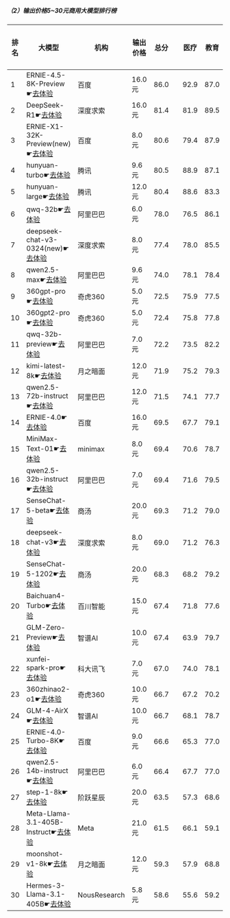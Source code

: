 ##### （2）输出价格5~30元商用大模型排行榜
|排名|大模型|机构|输出价格|总分| |医疗|教育|金融|法律|行政公务|心理健康|推理与数学计算|语言与指令遵从|
|---|-----|---|-------|---|-|----|---|---|---|------|-------|-----------|------------|
|1|ERNIE-4.5-8K-Preview☛[去体验](https://easyllm.site/static/modelcompare.html?type=proprietary)|百度|16.0元|86.0| |        92.9|87.0|85.2|90.3|        87.0|75.2|        81.6|88.4|
|2|DeepSeek-R1☛[去体验](https://easyllm.site/static/modelcompare.html?type=open-source)|深度求索|16.0元|81.4| |        81.9|89.5|82.9|74.8|        88.6|61.5|        87.6|84.8|
|3|ERNIE-X1-32K-Preview(new)☛[去体验](https://easyllm.site/static/modelcompare.html?type=proprietary)|百度|8.0元|80.6| |        79.4|87.9|80.2|77.8|        80.0|66.7|        87.6|85.7|
|4|hunyuan-turbo☛[去体验](https://easyllm.site/static/modelcompare.html?type=proprietary)|腾讯|9.6元|80.5| |        88.9|87.1|84.8|75.7|        76.2|71.8|        77.5|82.3|
|5|hunyuan-large☛[去体验](https://easyllm.site/static/modelcompare.html?type=open-source)|腾讯|12.0元|80.4| |        88.6|83.3|84.6|83.2|        75.7|73.2|        74.3|80.1|
|6|qwq-32b☛[去体验](https://easyllm.site/static/modelcompare.html?type=open-source)|阿里巴巴|6.0元|78.0| |        76.5|86.1|78.3|62.5|        86.5|63.0|        85.6|85.2|
|7|deepseek-chat-v3-0324(new)☛[去体验](https://easyllm.site/static/modelcompare.html?type=open-source)|深度求索|8.0元|77.4| |        78.0|85.5|76.1|61.5|        81.5|64.6|        86.2|85.4|
|8|qwen2.5-max☛[去体验](https://easyllm.site/static/modelcompare.html?type=proprietary)|阿里巴巴|9.6元|74.0| |        78.1|78.4|75.0|61.2|        73.3|62.6|        80.8|82.3|
|9|360gpt-pro☛[去体验](https://easyllm.site/static/modelcompare.html?type=proprietary)|奇虎360|5.0元|72.5| |        75.9|77.5|75.7|52.6|        73.3|62.4|        79.8|82.5|
|10|360gpt2-pro☛[去体验](https://easyllm.site/static/modelcompare.html?type=proprietary)|奇虎360|5.0元|72.4| |        75.8|77.8|75.4|52.5|        72.7|62.0|        79.8|83.2|
|11|qwq-32b-preview☛[去体验](https://easyllm.site/static/modelcompare.html?type=open-source)|阿里巴巴|7.0元|72.2| |        73.5|82.2|74.3|55.0|        78.0|59.9|        75.8|78.9|
|12|kimi-latest-8k☛[去体验](https://easyllm.site/static/modelcompare.html?type=proprietary)|月之暗面|12.0元|71.9| |        75.2|79.3|73.3|63.0|        64.0|59.0|        78.8|82.5|
|13|qwen2.5-72b-instruct☛[去体验](https://easyllm.site/static/modelcompare.html?type=open-source)|阿里巴巴|12.0元|71.5| |        74.1|77.7|75.6|53.2|        71.7|59.5|        78.5|81.7|
|14|ERNIE-4.0☛[去体验](https://easyllm.site/static/modelcompare.html?type=proprietary)|百度|16.0元|69.5| |        67.7|79.1|71.0|62.0|        76.0|44.5|        73.4|82.0|
|15|MiniMax-Text-01☛[去体验](https://easyllm.site/static/modelcompare.html?type=open-source)|minimax|8.0元|69.4| |        70.6|78.7|70.0|52.7|        69.6|57.8|        74.8|81.3|
|16|qwen2.5-32b-instruct☛[去体验](https://easyllm.site/static/modelcompare.html?type=open-source)|阿里巴巴|7.0元|69.4| |        71.6|79.5|71.8|52.7|        70.0|57.8|        71.0|80.7|
|17|SenseChat-5-beta☛[去体验](https://easyllm.site/static/modelcompare.html?type=proprietary)|商汤|20.0元|69.3| |        71.2|79.0|72.2|49.7|        64.0|56.2|        80.5|81.3|
|18|deepseek-chat-v3☛[去体验](https://easyllm.site/static/modelcompare.html?type=open-source)|深度求索|8.0元|69.0| |        71.2|76.3|73.7|41.5|        72.7|56.0|        81.1|79.3|
|19|SenseChat-5-1202☛[去体验](https://easyllm.site/static/modelcompare.html?type=proprietary)|商汤|20.0元|68.3| |        68.2|79.2|71.1|49.2|        68.8|52.5|        75.8|81.4|
|20|Baichuan4-Turbo☛[去体验](https://easyllm.site/static/modelcompare.html?type=proprietary)|百川智能|15.0元|67.4| |        71.8|77.6|71.5|47.1|        66.2|57.8|        70.1|77.2|
|21|GLM-Zero-Preview☛[去体验](https://easyllm.site/static/modelcompare.html?type=proprietary)|智谱AI|10.0元|67.4| |        63.9|79.7|68.2|51.7|        75.6|48.0|        74.9|76.9|
|22|xunfei-spark-pro☛[去体验](https://easyllm.site/static/modelcompare.html?type=proprietary)|科大讯飞|7.0元|67.0| |        74.0|78.1|64.2|58.2|        60.8|57.8|        64.2|78.6|
|23|360zhinao2-o1☛[去体验](https://easyllm.site/static/modelcompare.html?type=proprietary)|奇虎360|10.0元|66.7| |        67.2|70.2|69.5|47.7|        74.0|50.2|        76.6|78.5|
|24|GLM-4-AirX☛[去体验](https://easyllm.site/static/modelcompare.html?type=proprietary)|智谱AI|10.0元|66.7| |        68.1|78.7|66.8|47.9|        72.2|57.5|        61.2|80.8|
|25|ERNIE-4.0-Turbo-8K☛[去体验](https://easyllm.site/static/modelcompare.html?type=proprietary)|百度|9.0元|66.6| |        65.3|77.0|66.1|60.1|        71.7|38.0|        70.8|84.0|
|26|qwen2.5-14b-instruct☛[去体验](https://easyllm.site/static/modelcompare.html?type=open-source)|阿里巴巴|6.0元|66.4| |        67.7|77.0|68.0|47.1|        67.0|56.1|        68.1|79.9|
|27|step-1-8k☛[去体验](https://easyllm.site/static/modelcompare.html?type=proprietary)|阶跃星辰|20.0元|63.5| |        57.3|68.6|62.1|44.8|        69.1|53.5|        71.8|81.1|
|28|Meta-Llama-3.1-405B-Instruct☛[去体验](https://easyllm.site/static/modelcompare.html?type=open-source)|Meta|21.0元|61.5| |        66.1|59.1|59.3|36.8|        64.2|53.9|        74.5|77.9|
|29|moonshot-v1-8k☛[去体验](https://easyllm.site/static/modelcompare.html?type=proprietary)|月之暗面|12.0元|59.3| |        57.9|68.8|59.4|34.5|        62.5|47.0|        69.0|75.4|
|30|Hermes-3-Llama-3.1-405B☛[去体验](https://easyllm.site/static/modelcompare.html?type=open-source)|NousResearch|5.8元|58.6| |        55.6|59.2|59.2|31.6|        64.7|48.9|        71.7|78.0|
    
